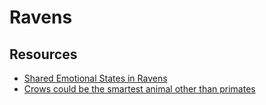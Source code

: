 
# Ravens

## Resources

-  [Shared Emotional States in Ravens](https://news.ycombinator.com/item?id=20976734) 
-  [Crows could be the smartest animal other than primates](https://news.ycombinator.com/item?id=21769575)
